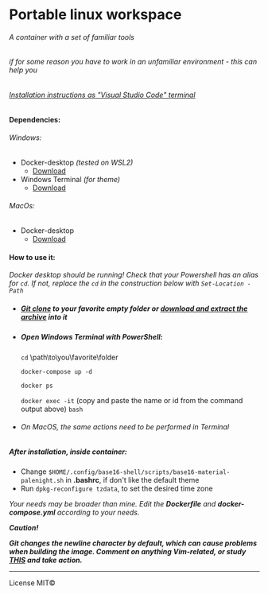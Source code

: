 # Portable linux workspace

###### *A container with a set of familiar tools*
###### if for some reason you have to work in an unfamiliar environment - this can help you
###### [Installation instructions as "Visual Studio Code" terminal](https://github.com/Volkov-R-Net/linux-workspace/blob/main/For%20VSCode%20Users.md)

#### Dependencies:
 ###### Windows:
  * Docker-desktop *(tested on WSL2)*
     * [Download](https://www.docker.com/products/docker-desktop "docker.com")
  *  Windows Terminal *(for theme)*
     *  [Download](https://www.microsoft.com/ru-ru/p/windows-terminal/9n0dx20hk701?activetab=pivot:overviewtab "microsoft-store")
 ###### MacOs:
  * Docker-desktop
     * [Download](https://www.docker.com/products/docker-desktop "docker.com")

#### How to use it:
 *Docker desktop should be running!*
 *Check that your Powershell has an alias for `cd`. If not, replace the `cd` in the construction below with `Set-Location -Path`*
 
 * ##### [Git clone](https://github.com/Volkov-R-Net/LinuxWorkspace.git "https") to your favorite empty folder or [download and extract the archive](https://github.com/Volkov-R-Net/LinuxWorkspace/archive/main.zip "main.zip") into it
 
 * ##### Open Windows Terminal with PowerShell:
    `cd` \path\to\you\favorite\folder
    
    `docker-compose up -d`
    
    `docker ps`
    
    `docker exec -it` (copy and paste the name or id from the command output above) `bash`
 
 * ###### On MacOS, the same actions need to be performed in Terminal

##### After installation, inside container:
 * Change `$HOME/.config/base16-shell/scripts/base16-material-palenight.sh` in **.bashrc**, if don't like the default theme
 * Run `dpkg-reconfigure tzdata`, to set the desired time zone

*Your needs may be broader than mine. Edit the **Dockerfile** and **docker-compose.yml** according to your needs.*

***Caution!***

 ***Git changes the newline character by default, which can cause problems when building the image. Comment on anything Vim-related, or study [THIS](https://git-scm.com/book/en/v2/Customizing-Git-Git-Configuration "git-scm.com") and take action.***

---

License MIT©
